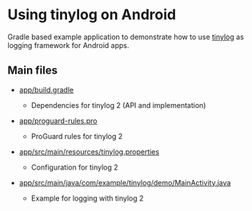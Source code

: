 # Using tinylog on Android

Gradle based example application to demonstrate how to use [tinylog](https://github.com/pmwmedia/tinylog) as logging framework for Android apps.

## Main files

* [app/build.gradle](https://github.com/pmwmedia/tinylog-android-example/blob/v2/app/build.gradle)
  * Dependencies for tinylog 2 (API and implementation)

* [app/proguard-rules.pro](https://github.com/pmwmedia/tinylog-android-example/blob/v2/app/proguard-rules.pro)
  * ProGuard rules for tinylog 2

* [app/src/main/resources/tinylog.properties](https://github.com/pmwmedia/tinylog-android-example/blob/v2/app/src/main/resources/tinylog.properties)
  * Configuration for tinylog 2

* [app/src/main/java/com/example/tinylog/demo/MainActivity.java](https://github.com/pmwmedia/tinylog-android-example/blob/v2/app/src/main/java/com/example/tinylog/demo/MainActivity.java#L12)
  * Example for logging with tinylog 2
